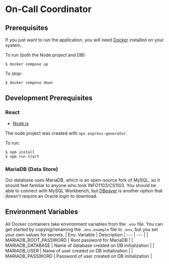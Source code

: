 # On-Call Coordinator

## Prerequisites
If you just want to run the application, you will need [Docker](https://www.docker.com/) installed on your system. 

To run (both the Node project and DB):
```
$ docker compose up
```

To stop:
```
$ docker compose down
```

## Development Prerequisites
### React
- [Node.js](https://nodejs.org/en/)

The node project was created with `npx express-generator`.

To run:
```
$ npm install
$ npm run start
```

### MariaDB (Data Store)
Our database uses MariaDB, which is an open-source fork of MySQL, so it should feel familiar to anyone who took INFO1103/CS1103.
You should be able to connect with MySQL Workbench, but [DBeaver](https://dbeaver.io/) is another option that doesn't require an Oracle login to download.

 ## Environment Variables
 All Docker containers take environment variables from the `.env` file. You can get started by copying/renaming the `.env.example` file to `.env`, but you set your own values for secrets.
| Env. Variable | Description
| --- | --- | 
| MARIADB_ROOT_PASSWORD | Root password for MariaDB |
| MARIADB_DATABASE | Name of database created on DB initialization |
| MARIADB_USER | Name of user created on DB initialization |
| MARIADB_PASSWORD | Password of user created on DB initialization |